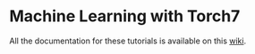 Machine Learning with Torch7
============================

All the documentation for these tutorials is available on
this [wiki](https://web.archive.org/web/20150223034332/http://code.cogbits.com/wiki/doku.php).

